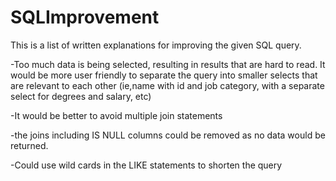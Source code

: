 # SQLImprovement

This is a list of written explanations for improving the given SQL query.

-Too much data is being selected, resulting in results that are hard to read. It would be more user friendly to separate the query into smaller selects that are relevant to each other (ie,name with id and job category, with a separate select for degrees and salary, etc) 

-It would be better to avoid multiple join statements

-the joins including IS NULL columns could be removed as no data would be returned.

-Could use wild cards in the LIKE statements to shorten the query

